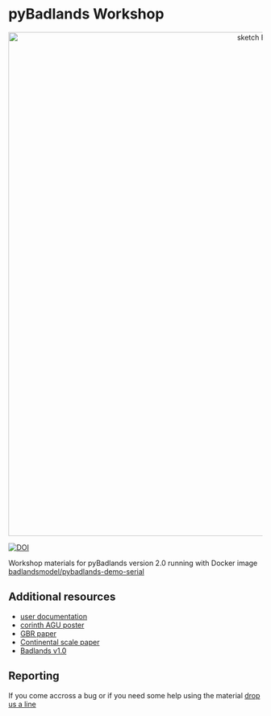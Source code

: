 # pyBadlands Workshop

<div align="center">
    <img width=1000 src="https://github.com/badlands-model/Badlands-doc/blob/master/figures/StratigraphciModelling.png" alt="sketch Badlands" title="sketch of Badlands range of models."</img>
</div>

[![DOI](https://zenodo.org/badge/51286954.svg)](https://zenodo.org/badge/latestdoi/51286954)


Workshop materials for pyBadlands version 2.0 running with Docker image [badlandsmodel/pybadlands-demo-serial](https://hub.docker.com/r/badlandsmodel/pybadlands-demo-serial/~/dockerfile/) 

## Additional resources

+ [user documentation](https://cloudstor.aarnet.edu.au/plus/s/u5xp09EDQfsS3zv)
+ [corinth AGU poster](https://cloudstor.aarnet.edu.au/plus/s/u5xp09EDQfsS3zv)
+ [GBR paper](https://cloudstor.aarnet.edu.au/plus/s/u5xp09EDQfsS3zv)
+ [Continental scale paper](https://cloudstor.aarnet.edu.au/plus/s/u5xp09EDQfsS3zv)
+ [Badlands v1.0](https://cloudstor.aarnet.edu.au/plus/s/u5xp09EDQfsS3zv)

## Reporting  

If you come accross a bug or if you need some help using the material [drop us a line](mailto:tristan.salles@sydney.edu.au)




